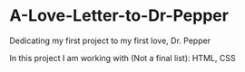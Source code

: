 # A-Love-Letter-to-Dr-Pepper
Dedicating my first project to my first love, Dr. Pepper

In this project I am working with (Not a final list):
HTML, CSS
